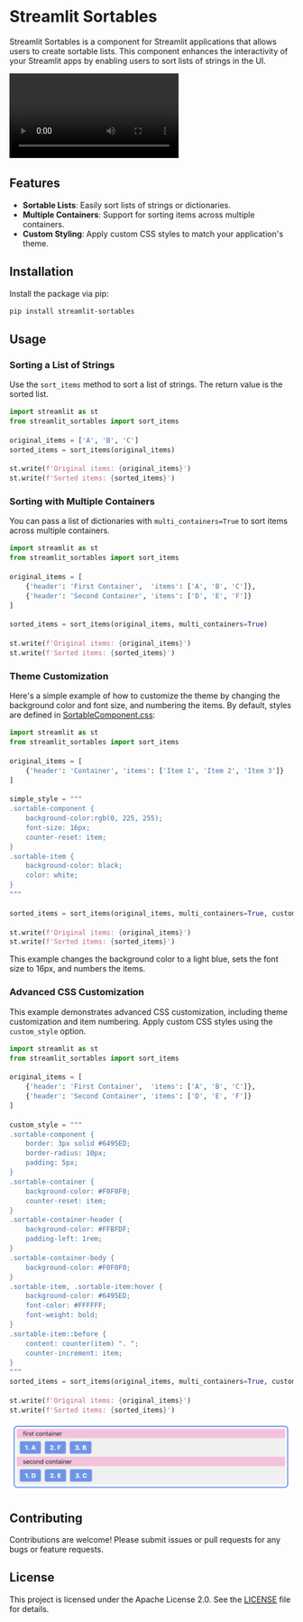 # Streamlit Sortables

Streamlit Sortables is a component for Streamlit applications that allows users to create sortable lists. This component enhances the interactivity of your Streamlit apps by enabling users to sort lists of strings in the UI.

![Demo](https://user-images.githubusercontent.com/329750/163662202-ce292fc4-2882-46ac-8c2c-ca4b9df675d2.mp4)

## Features

- **Sortable Lists**: Easily sort lists of strings or dictionaries.
- **Multiple Containers**: Support for sorting items across multiple containers.
- **Custom Styling**: Apply custom CSS styles to match your application's theme.

## Installation

Install the package via pip:

```bash
pip install streamlit-sortables
```

## Usage

### Sorting a List of Strings

Use the `sort_items` method to sort a list of strings. The return value is the sorted list.

```python
import streamlit as st
from streamlit_sortables import sort_items

original_items = ['A', 'B', 'C']
sorted_items = sort_items(original_items)

st.write(f'Original items: {original_items}')
st.write(f'Sorted items: {sorted_items}')
```

### Sorting with Multiple Containers

You can pass a list of dictionaries with `multi_containers=True` to sort items across multiple containers.

```python
import streamlit as st
from streamlit_sortables import sort_items

original_items = [
    {'header': 'First Container',  'items': ['A', 'B', 'C']},
    {'header': 'Second Container', 'items': ['D', 'E', 'F']}
]

sorted_items = sort_items(original_items, multi_containers=True)

st.write(f'Original items: {original_items}')
st.write(f'Sorted items: {sorted_items}')
```

### Theme Customization

Here's a simple example of how to customize the theme by changing the background color and font size, and numbering the items. By default, styles are defined in [SortableComponent.css](streamlit_sortables/frontend/src/SortableComponent.css):

```python
import streamlit as st
from streamlit_sortables import sort_items

original_items = [
    {'header': 'Container', 'items': ['Item 1', 'Item 2', 'Item 3']}
]

simple_style = """
.sortable-component {
    background-color:rgb(0, 225, 255);
    font-size: 16px;
    counter-reset: item;
}
.sortable-item {
    background-color: black;
    color: white;
}
"""

sorted_items = sort_items(original_items, multi_containers=True, custom_style=simple_style)

st.write(f'Original items: {original_items}')
st.write(f'Sorted items: {sorted_items}')
```

This example changes the background color to a light blue, sets the font size to 16px, and numbers the items.

### Advanced CSS Customization

This example demonstrates advanced CSS customization, including theme customization and item numbering. Apply custom CSS styles using the `custom_style` option.

```python
import streamlit as st
from streamlit_sortables import sort_items

original_items = [
    {'header': 'First Container',  'items': ['A', 'B', 'C']},
    {'header': 'Second Container', 'items': ['D', 'E', 'F']}
]

custom_style = """
.sortable-component {
    border: 3px solid #6495ED;
    border-radius: 10px;
    padding: 5px;
}
.sortable-container {
    background-color: #F0F0F0;
    counter-reset: item;
}
.sortable-container-header {
    background-color: #FFBFDF;
    padding-left: 1rem;
}
.sortable-container-body {
    background-color: #F0F0F0;
}
.sortable-item, .sortable-item:hover {
    background-color: #6495ED;
    font-color: #FFFFFF;
    font-weight: bold;
}
.sortable-item::before {
    content: counter(item) ". ";
    counter-increment: item;
}
"""
sorted_items = sort_items(original_items, multi_containers=True, custom_style=custom_style)

st.write(f'Original items: {original_items}')
st.write(f'Sorted items: {sorted_items}')
```

![Styling Example](imgs/styling.png)

## Contributing

Contributions are welcome! Please submit issues or pull requests for any bugs or feature requests.

## License

This project is licensed under the Apache License 2.0. See the [LICENSE](LICENSE) file for details.
